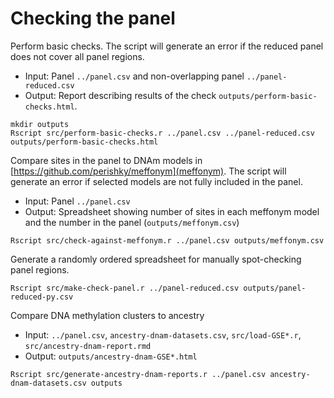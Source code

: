 # Checking the panel

Perform basic checks.
The script will generate an error if the reduced panel does not cover all panel regions.

* Input: Panel `../panel.csv` and non-overlapping panel `../panel-reduced.csv`
* Output: Report describing results of the check `outputs/perform-basic-checks.html`.
```
mkdir outputs
Rscript src/perform-basic-checks.r ../panel.csv ../panel-reduced.csv outputs/perform-basic-checks.html
```

Compare sites in the panel to DNAm models in [https://github.com/perishky/meffonym](meffonym).
The script will generate an error if selected models are not fully included in the panel.

* Input: Panel `../panel.csv`
* Output: Spreadsheet showing number of sites in each meffonym model and the number in the panel (`outputs/meffonym.csv`)
```
Rscript src/check-against-meffonym.r ../panel.csv outputs/meffonym.csv
```

Generate a randomly ordered spreadsheet for manually spot-checking panel regions.
```
Rscript src/make-check-panel.r ../panel-reduced.csv outputs/panel-reduced-py.csv
```

Compare DNA methylation clusters to ancestry

* Input: `../panel.csv`, `ancestry-dnam-datasets.csv`, `src/load-GSE*.r`, `src/ancestry-dnam-report.rmd`
* Output: `outputs/ancestry-dnam-GSE*.html`

```{r}
Rscript src/generate-ancestry-dnam-reports.r ../panel.csv ancestry-dnam-datasets.csv outputs
```

